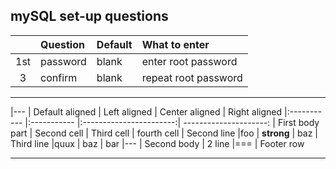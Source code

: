 ## mySQL set-up questions



|     | Question | Default | What to enter |
| :---: | :------------------------------------ | :--- | :--- |
| 1st | password | blank | enter root password |
| 3 | confirm | blank | repeat root password |




-----------------


|---
| Default aligned | Left aligned | Center aligned | Right aligned
|:----------- |:----------- |:-----------------------:| ---------------------:
| First body part | Second cell | Third cell | fourth cell
| Second line |foo | **strong** | baz
| Third line |quux | baz | bar
|---
| Second body
| 2 line
|===
| Footer row


-----------------------------------
